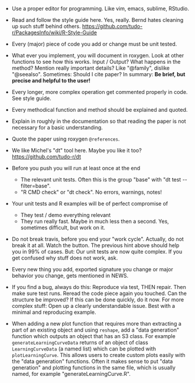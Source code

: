 * Use a proper editor for programming. Like vim, emacs, sublime, RStudio. 

* Read and follow the style guide here. Yes, really. Bernd hates cleaning up such stuff behind others.
  https://github.com/tudo-r/PackagesInfo/wiki/R-Style-Guide

* Every (major) piece of code you add or change must be unit tested.

* What ever you implement, you will document in roxygen. Look at other functions to see how this works. 
Input / Output? What happens in the method? Mention really important details? Like "@family", dislike "@seealso". Sometimes: Should I cite paper? In summary: **Be brief, but precise and helpful to the user!**

* Every longer, more complex operation get commented properly in code. See style guide.

* Every methodical function and method should be explained and quoted.
 * Explain in roughly in the documentation so that reading the paper is not necessary for a basic understanding.
 * Quote the paper using roxygen `@references`.

* We like Michel's "dt" tool here. Maybe you like it too? 
  https://github.com/tudo-r/dt

* Before you push you will run at least once at the end
  * The relevant unit tests. Often this is the group "base" with "dt test --filter=base".
  * "R CMD check" or "dt check". No errors, warnings, notes! 

* Your unit tests and R examples will be of perfect compromise of
  * They test / demo everything relevant
  * They run really fast. Maybe in much less then a second. Yes, sometimes difficult, but work on it.

* Do not break travis, before you end your "work cycle". Actually, do not break it at all. Watch the button. The previous hint above should help you in 99% of cases. But: Our unit tests are now quite complex. If you get confused why stuff does not work, ask.

* Every new thing you add, exported signature you change or major behavior you change, gets mentioned in NEWS.
* If you find a bug, always do this: Reproduce via test, THEN repair. Then make sure test runs. Reread the code piece again you touched. Can the structure be improved? If this can be done quickly, do it now.
For more complex stuff: Open up a clearly understandable issue. Best with a minimal and reproducing example. 

* When adding a new plot function that requires more than extracting a part of an existing object and using `reshape`, add a "data generation" function which outputs an object that has an S3 class. For example
`generateLearningCurveData` returns of an object of class `LearningCurveData` (a named list) which can be plotted with `plotLearningCurve`. This allows users to create custom plots easily with the "data generation" functions. Often it makes sense to put "data generation" and plotting functions in the same file, which is usually named, for example "generateLearningCurve.R".







  